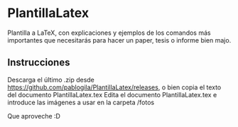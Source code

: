 # PlantillaLatex

Plantilla a LaTeX, con explicaciones y ejemplos de los comandos más importantes que necesitarás para hacer un paper, tesis o informe bien majo.

## Instrucciones

Descarga el último .zip desde https://github.com/pablogila/PlantillaLatex/releases, o bien copia el texto del documento PlantillaLatex.tex
Edita el documento PlantillaLatex.tex e introduce las imágenes a usar en la carpeta /fotos

Que aproveche :D
